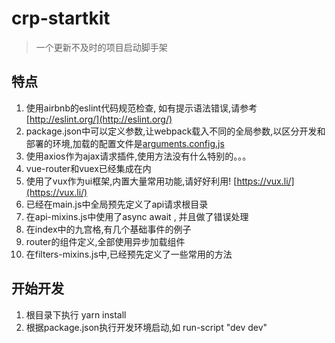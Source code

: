 # crp-startkit

> 一个更新不及时的项目启动脚手架

## 特点
1. 使用airbnb的eslint代码规范检查, 如有提示语法错误,请参考 [http://eslint.org/](http://eslint.org/)
2. package.json中可以定义参数,让webpack载入不同的全局参数,以区分开发和部署的环境,加载的配置文件是[arguments.config.js](arguments.config.js)
3. 使用axios作为ajax请求插件,使用方法没有什么特别的。。。
5. vue-router和vuex已经集成在内
6. 使用了vux作为ui框架,内置大量常用功能,请好好利用! [https://vux.li/](https://vux.li/)
7. 已经在main.js中全局预先定义了api请求根目录
7. 在api-mixins.js中使用了async await , 并且做了错误处理
8. 在index中的九宫格,有几个基础事件的例子
9. router的组件定义,全部使用异步加载组件
10. 在filters-mixins.js中,已经预先定义了一些常用的方法

## 开始开发
1. 根目录下执行 yarn install
2. 根据package.json执行开发环境启动,如 run-script "dev dev"
